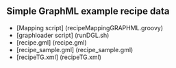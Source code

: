 ## Simple GraphML example recipe data
* [Mapping script] (recipeMappingGRAPHML.groovy)
* [graphloader script] (runDGL.sh)
* [recipe.gml] (recipe.gml)
* [recipe_sample.gml] (recipe_sample.gml)
* [recipeTG.xml] (recipeTG.xml)

